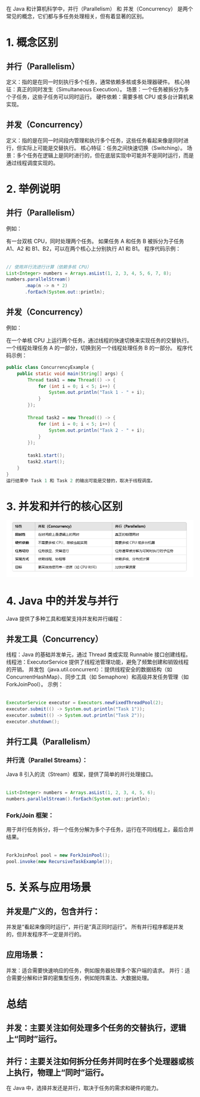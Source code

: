 在 Java 和计算机科学中，并行（Parallelism） 和 并发（Concurrency） 是两个常见的概念，它们都与多任务处理相关，但有着显著的区别。

# 1. 概念区别

## 并行（Parallelism）
定义：指的是在同一时刻执行多个任务，通常依赖多核或多处理器硬件。
核心特征：真正的同时发生（Simultaneous Execution）。
场景：一个任务被拆分为多个子任务，这些子任务可以同时运行。
硬件依赖：需要多核 CPU 或多台计算机来实现。

## 并发（Concurrency）
定义：指的是在同一时间段内管理和执行多个任务，这些任务看起来像是同时进行，但实际上可能是交替执行。
核心特征：任务之间快速切换（Switching）。
场景：多个任务在逻辑上是同时进行的，但在底层实现中可能并不是同时运行，而是通过线程调度实现的。

# 2. 举例说明

## 并行（Parallelism）
例如：

有一台双核 CPU，同时处理两个任务。
如果任务 A 和任务 B 被拆分为子任务 A1、A2 和 B1、B2，可以在两个核心上分别执行 A1 和 B1。
程序代码示例：

```java

// 使用并行流进行计算（依赖多核 CPU）
List<Integer> numbers = Arrays.asList(1, 2, 3, 4, 5, 6, 7, 8);
numbers.parallelStream()
       .map(n -> n * 2)
       .forEach(System.out::println);
```

## 并发（Concurrency）
例如：

在一个单核 CPU 上运行两个任务，通过线程的快速切换来实现任务的交替执行。
一个线程处理任务 A 的一部分，切换到另一个线程处理任务 B 的一部分。
程序代码示例：

``` java
public class ConcurrencyExample {
    public static void main(String[] args) {
        Thread task1 = new Thread(() -> {
            for (int i = 0; i < 5; i++) {
                System.out.println("Task 1 - " + i);
            }
        });

        Thread task2 = new Thread(() -> {
            for (int i = 0; i < 5; i++) {
                System.out.println("Task 2 - " + i);
            }
        });

        task1.start();
        task2.start();
    }
}
运行结果中 Task 1 和 Task 2 的输出可能是交替的，取决于线程调度。
```
# 3. 并发和并行的核心区别

![Alt Text](https://github.com/yangdanfeng115/JavaStudy/blob/main/images/%E5%B9%B6%E5%8F%91%E4%B8%8E%E5%B9%B6%E8%A1%8C.png)

# 4. Java 中的并发与并行

Java 提供了多种工具和框架支持并发和并行编程：

## 并发工具（Concurrency）

线程：Java 的基础并发单元，通过 Thread 类或实现 Runnable 接口创建线程。
线程池：ExecutorService 提供了线程池管理功能，避免了频繁创建和销毁线程的开销。
并发包（java.util.concurrent）：提供线程安全的数据结构（如 ConcurrentHashMap）、同步工具（如 Semaphore）和高级并发任务管理（如 ForkJoinPool）。
示例：

```java

ExecutorService executor = Executors.newFixedThreadPool(2);
executor.submit(() -> System.out.println("Task 1"));
executor.submit(() -> System.out.println("Task 2"));
executor.shutdown();
```
## 并行工具（Parallelism）

### 并行流（Parallel Streams）：
Java 8 引入的流（Stream）框架，提供了简单的并行处理接口。

```java

List<Integer> numbers = Arrays.asList(1, 2, 3, 4, 5, 6);
numbers.parallelStream().forEach(System.out::println);
```
### Fork/Join 框架：
用于并行任务拆分，将一个任务分解为多个子任务，运行在不同线程上，最后合并结果。

```java

ForkJoinPool pool = new ForkJoinPool();
pool.invoke(new RecursiveTaskExample());
```
# 5. 关系与应用场景

## 并发是广义的，包含并行：

并发是“看起来像同时运行”，并行是“真正同时运行”。
所有并行程序都是并发的，但并发程序不一定是并行的。

## 应用场景：

并发：适合需要快速响应的任务，例如服务器处理多个客户端的请求。
并行：适合需要分解和计算的密集型任务，例如矩阵乘法、大数据处理。

# 总结
## 并发：主要关注如何处理多个任务的交替执行，逻辑上“同时”运行。
## 并行：主要关注如何拆分任务并同时在多个处理器或核上执行，物理上“同时”运行。

在 Java 中，选择并发还是并行，取决于任务的需求和硬件的能力。
